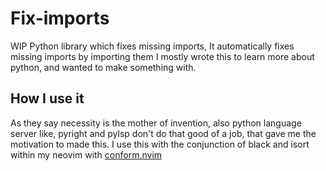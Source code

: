 # Fix-imports

WIP Python library which fixes missing imports, It automatically fixes missing imports by importing them
I mostly wrote this to learn more about python, and wanted to make something with.


## How I use it

As they say necessity is the mother of invention, also python language server like, pyright and pylsp don't do that good
of a job, that gave me the motivation to made this. I use this with the conjunction of black and isort within my neovim
with [conform.nvim](https://github.com/stevearc/conform.nvim)
